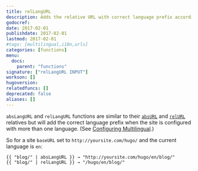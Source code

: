 ```yaml
---
title: relLangURL
description: Adds the relative URL with correct language prefix according to site configuration for multilingual.
godocref:
date: 2017-02-01
publishdate: 2017-02-01
lastmod: 2017-02-01
#tags: [multilingual,i18n,urls]
categories: [functions]
menu:
  docs:
    parent: "functions"
signature: ["relLangURL INPUT"]
workson: []
hugoversion:
relatedfuncs: []
deprecated: false
aliases: []
---
```


`absLangURL` and `relLangURL` functions are similar to their [`absURL`](/functions/absurl/) and [`relURL`](/functions/relurl/) relatives but will add the correct language prefix when the site is configured with more than one language. (See [Configuring Multilingual][multiliconfig].)

So for a site  `baseURL` set to `http://yoursite.com/hugo/` and the current language is `en`:

```golang
{{ "blog/" | absLangURL }} → "http://yoursite.com/hugo/en/blog/"
{{ "blog/" | relLangURL }} → "/hugo/en/blog/"
```

[multiliconfig]: /content-management/multilingual/
